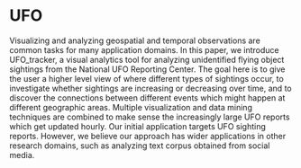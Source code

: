 # UFO
Visualizing and analyzing geospatial and temporal observations are common tasks for many application domains. In this paper, we introduce UFO_tracker, a visual analytics tool for analyzing unidentified flying object sightings from the National UFO Reporting Center. The goal here is to give the user a higher level view of where different types of sightings occur, to investigate whether sightings are increasing or decreasing over time, and to discover the connections between different events which might happen at different geographic areas. Multiple visualization and data mining techniques are combined to make sense the increasingly large UFO reports which get updated hourly. 
Our initial application targets UFO sighting reports. However, we believe our approach has wider applications in other research domains, such as analyzing text corpus obtained from social media.
